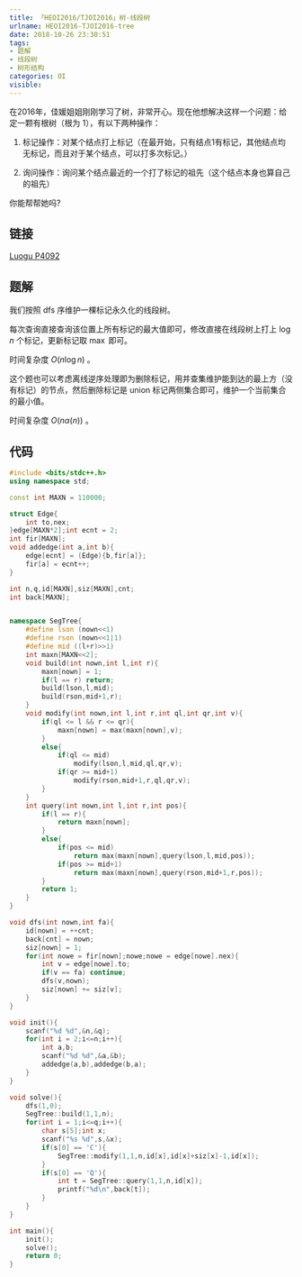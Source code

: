 ```yaml
---
title: 「HEOI2016/TJOI2016」树-线段树
urlname: HEOI2016-TJOI2016-tree
date: 2018-10-26 23:30:51
tags:
- 题解
- 线段树
- 树形结构
categories: OI
visible:
---
```


在2016年，佳媛姐姐刚刚学习了树，非常开心。现在他想解决这样一个问题：给定一颗有根树（根为 $1$），有以下两种操作：

1. 标记操作：对某个结点打上标记（在最开始，只有结点1有标记，其他结点均无标记，而且对于某个结点，可以打多次标记。）

2. 询问操作：询问某个结点最近的一个打了标记的祖先（这个结点本身也算自己的祖先）

你能帮帮她吗?

<!-- more -->

## 链接

[Luogu P4092](https://www.luogu.org/problemnew/show/P4092)

## 题解

我们按照 dfs 序维护一棵标记永久化的线段树。

每次查询直接查询该位置上所有标记的最大值即可，修改直接在线段树上打上 $\log n$ 个标记，更新标记取 $\max$ 即可。

时间复杂度 $O(n \log n)$ 。

这个题也可以考虑离线逆序处理即为删除标记，用并查集维护能到达的最上方（没有标记）的节点，然后删除标记是 $\text{union}$ 标记两侧集合即可，维护一个当前集合的最小值。

时间复杂度 $O(n \alpha(n))$ 。

## 代码



```cpp
#include <bits/stdc++.h>
using namespace std;

const int MAXN = 110000;

struct Edge{
    int to,nex;
}edge[MAXN*2];int ecnt = 2;
int fir[MAXN];
void addedge(int a,int b){
    edge[ecnt] = (Edge){b,fir[a]};
    fir[a] = ecnt++;
}

int n,q,id[MAXN],siz[MAXN],cnt;
int back[MAXN];


namespace SegTree{
    #define lson (nown<<1)
    #define rson (nown<<1|1)
    #define mid ((l+r)>>1)
    int maxn[MAXN<<2];
    void build(int nown,int l,int r){
        maxn[nown] = 1;
        if(l == r) return;
        build(lson,l,mid);
        build(rson,mid+1,r);
    }
    void modify(int nown,int l,int r,int ql,int qr,int v){
        if(ql <= l && r <= qr){
            maxn[nown] = max(maxn[nown],v);
        }
        else{
            if(ql <= mid)
                modify(lson,l,mid,ql,qr,v);
            if(qr >= mid+1)
                modify(rson,mid+1,r,ql,qr,v);
        }
    }
    int query(int nown,int l,int r,int pos){
        if(l == r){
            return maxn[nown];
        }
        else{
            if(pos <= mid)
                return max(maxn[nown],query(lson,l,mid,pos));
            if(pos >= mid+1)
                return max(maxn[nown],query(rson,mid+1,r,pos));
        }
        return 1;
    }
}

void dfs(int nown,int fa){
    id[nown] = ++cnt;
    back[cnt] = nown;
    siz[nown] = 1;
    for(int nowe = fir[nown];nowe;nowe = edge[nowe].nex){
        int v = edge[nowe].to;
        if(v == fa) continue;
        dfs(v,nown);
        siz[nown] += siz[v];
    }
}

void init(){
    scanf("%d %d",&n,&q);
    for(int i = 2;i<=n;i++){
        int a,b;
        scanf("%d %d",&a,&b);
        addedge(a,b),addedge(b,a);
    }
}

void solve(){
    dfs(1,0);
    SegTree::build(1,1,n);
    for(int i = 1;i<=q;i++){
        char s[5];int x;
        scanf("%s %d",s,&x);
        if(s[0] == 'C'){
            SegTree::modify(1,1,n,id[x],id[x]+siz[x]-1,id[x]);
        }
        if(s[0] == 'Q'){
            int t = SegTree::query(1,1,n,id[x]);
            printf("%d\n",back[t]);
        }
    }
}

int main(){
    init();
    solve();
    return 0;
}
```


